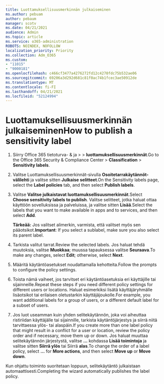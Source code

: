 ```yaml
---
title: Luottamuksellisuusmerkinnän julkaiseminen
ms.author: pebuam
author: pebaum
manager: scotv
ms.date: 04/21/2021
audience: Admin
ms.topic: article
ms.service: o365-administration
ROBOTS: NOINDEX, NOFOLLOW
localization_priority: Priority
ms.collection: Adm_O365
ms.custom:
- "11015"
- "9000181"
ms.openlocfilehash: c466cf3477a4276272fd12c4270fdc75b532ae06
ms.sourcegitcommit: 69206a3d292d681c81f0ac74b1fcec3ae50912de
ms.translationtype: MT
ms.contentlocale: fi-FI
ms.lasthandoff: 04/21/2021
ms.locfileid: "52124994"
---
```

# <a name="how-to-publish-a-sensitivity-label"></a><span data-ttu-id="89e95-102">Luottamuksellisuusmerkinnän julkaiseminen</span><span class="sxs-lookup"><span data-stu-id="89e95-102">How to publish a sensitivity label</span></span>

1. <span data-ttu-id="89e95-103">Siirry Office 365 tietoturva- & ja >   >  **luottamuksellisuusmerkinnät**.</span><span class="sxs-lookup"><span data-stu-id="89e95-103">Go to the Office 365 Security & Compliance Center > **Classification** > **Sensitivity labels**.</span></span>

1. <span data-ttu-id="89e95-104">Valitse Luottamuksellisuusmerkinnät-sivulla **Osoitetarrakäytännöt-välilehti** ja valitse sitten **Julkaise selitteet**.</span><span class="sxs-lookup"><span data-stu-id="89e95-104">On the Sensitivity labels page, select the **Label policies** tab, and then select **Publish labels**.</span></span>

1. <span data-ttu-id="89e95-105">Valitse **Valitse julkaistavat luottamuksellisuusmerkinnät**.</span><span class="sxs-lookup"><span data-stu-id="89e95-105">Select **Choose sensitivity labels to publish**.</span></span> <span data-ttu-id="89e95-106">Valitse selitteet, jotka haluat ottaa käyttöön sovelluksissa ja palveluissa, ja valitse sitten **Lisää**.</span><span class="sxs-lookup"><span data-stu-id="89e95-106">Select the labels that you want to make available in apps and to services, and then select **Add**.</span></span>

    <span data-ttu-id="89e95-107">**Tärkeää:** Jos valitset alimerkin, varmista, että valitset myös sen pääotsikot.</span><span class="sxs-lookup"><span data-stu-id="89e95-107">**Important**: If you select a sublabel, make sure you also select its parent label.</span></span>

1. <span data-ttu-id="89e95-108">Tarkista valitut tarrat.</span><span class="sxs-lookup"><span data-stu-id="89e95-108">Review the selected labels.</span></span> <span data-ttu-id="89e95-109">Jos haluat tehdä muutoksia, valitse **Muokkaa**; muussa tapauksessa valitse **Seuraava**.</span><span class="sxs-lookup"><span data-stu-id="89e95-109">To make any changes, select **Edit**; otherwise, select **Next**.</span></span>

1. <span data-ttu-id="89e95-110">Määritä käytäntöasetukset noudattamalla kehotteita.</span><span class="sxs-lookup"><span data-stu-id="89e95-110">Follow the prompts to configure the policy settings.</span></span>

1. <span data-ttu-id="89e95-111">Toista nämä vaiheet, jos tarvitset eri käytäntöasetuksia eri käyttäjille tai sijainneille.</span><span class="sxs-lookup"><span data-stu-id="89e95-111">Repeat these steps if you need different policy settings for different users or locations.</span></span> <span data-ttu-id="89e95-112">Haluat esimerkiksi lisätä käyttäjäryhmälle lisäotsikot tai erilaisen oletustarkin käyttäjäjoukolle.</span><span class="sxs-lookup"><span data-stu-id="89e95-112">For example, you want additional labels for a group of users, or a different default label for a subset of users.</span></span>

1. <span data-ttu-id="89e95-113">Jos luot useamman kuin yhden selitekäytännön, joka voi aiheuttaa ristiriidan käyttäjälle tai sijainnille, tarkista käytäntöjärjestys ja siirrä niitä tarvittaessa ylös- tai alaspäin.</span><span class="sxs-lookup"><span data-stu-id="89e95-113">If you create more than one label policy that might result in a conflict for a user or location, review the policy order and if necessary, move them up or down.</span></span> <span data-ttu-id="89e95-114">Jos haluat muuttaa selitekäytännön järjestystä, valitse **...** kohdassa **Lisää toimintoja** ja valitse sitten **Siirrä ylös** tai Siirrä **alas**.</span><span class="sxs-lookup"><span data-stu-id="89e95-114">To change the order of a label policy, select **...** for **More actions**, and then select **Move up** or **Move down**.</span></span>

<span data-ttu-id="89e95-115">Kun ohjattu toiminto suoritetaan loppuun, selitekäytäntö julkaistaan automaattisesti.</span><span class="sxs-lookup"><span data-stu-id="89e95-115">Completing the wizard automatically publishes the label policy.</span></span>